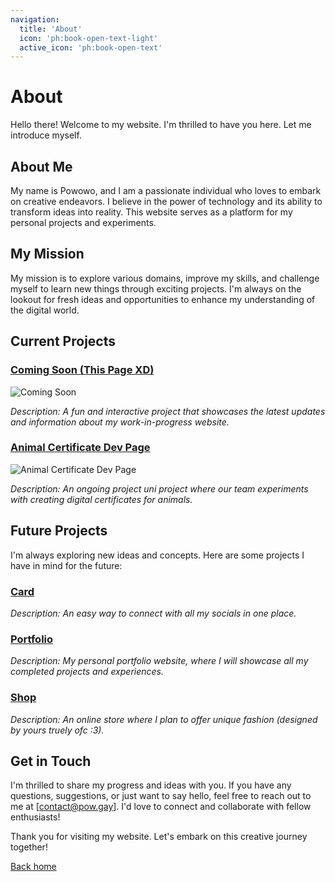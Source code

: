 ```yaml
---
navigation:
  title: 'About'
  icon: 'ph:book-open-text-light'
  active_icon: 'ph:book-open-text'
---
```


# About

Hello there! Welcome to my website. I'm thrilled to have you here. Let me introduce myself.

## About Me

My name is Powowo, and I am a passionate individual who loves to embark on creative endeavors. I believe in the power of technology and its ability to transform ideas into reality. This website serves as a platform for my personal projects and experiments.

## My Mission

My mission is to explore various domains, improve my skills, and challenge myself to learn new things through exciting projects. I'm always on the lookout for fresh ideas and opportunities to enhance my understanding of the digital world.

## Current Projects

### [Coming Soon (This Page XD)](https://soon.pow.gay/)

![Coming Soon](/img/ComingSoon.png)

*Description: A fun and interactive project that showcases the latest updates and information about my work-in-progress website.*

### [Animal Certificate Dev Page](https://animalcert.pow.gay/)

![Animal Certificate Dev Page](/img/AnimalCert.png)

*Description: An ongoing project uni project where our team experiments with creating digital certificates for animals.*

## Future Projects

I'm always exploring new ideas and concepts. Here are some projects I have in mind for the future:

### [Card](https://card.pow.gay)

*Description: An easy way to connect with all my socials in one place.*

### [Portfolio](https://www.pow.gay)

*Description: My personal portfolio website, where I will showcase all my completed projects and experiences.*

### [Shop](https://shop.pow.gay)

*Description: An online store where I plan to offer unique fashion (designed by yours truely ofc :3).*

## Get in Touch

I'm thrilled to share my progress and ideas with you. If you have any questions, suggestions, or just want to say hello, feel free to reach out to me at [contact@pow.gay]. I'd love to connect and collaborate with fellow enthusiasts!

Thank you for visiting my website. Let's embark on this creative journey together!

[Back home](/)